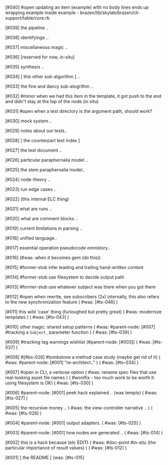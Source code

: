 [#040] #open updating an item (example) with no body lines ends up wrapping
             example inside example -
             brazen/lib/skylab/brazen/cli-support/table/core.rb

[#039]       the pipeline ..

[#038]       identifyings ..

[#037]       miscellaneous magic ..

[#036]       [reserved for now, in-situ]

[#035]       synthesis ..

[#034]       [ this other sub-algorithm ] ..

[#033]       the fine and dancy sub-alogrithm ..

[#032] #minor when we had this item in the template, it got push to
             the end and didn't stay at the top of the node (in situ)

[#031] #open when a test directory is the argument path, should work?

[#030]       mock system ..

[#029]       notes about our tests..

[#028]       [ the counterpart test index ]

[#027]       the test document ..

[#026]       particular paraphernalia model ..

[#025]       the stem paraphernalia model..

[#024]       node-theory ..

[#023]       run edge cases ..

[#022]       (this internal ELC thing)

[#021]       what are runs ..

[#020]       what are comment blocks ..

[#019]       current limitations in parsing ..

[#018]       unified language..

[#017]       essential operation pseudocode omnistory..

[#016]       (#was: when it becomes gem (do this))

[#015] #former-stub infer leading and trailing hand-written content

[#014] #former-stub use filesystem to decide output path

[#013] #former-stub use whatever subject was there when you got there

[#012] #open when rewrite, see subscribers (2x)
             internally, this also refers to the new synchronization feature
             ( #was: [#ts-046] )

[#011]       this wild 'case' thing (furloughed but pretty great)
             ( #was: modernize templates )
             ( #was: [#ts-043] )

[#010]       other magic: shared setup patterns
             ( #was: #parent-node: [#007] #tracking a `Subject_` parameter function )
             ( #was: [#ts-039] )

[#009]       #tracking tag warnings wishlist (#parent-node: [#003])
             ( #was: [#ts-037] )

[#008]       #[#bs-026] #tombstone a method case study (maybe get rid of it)
             ( #was: #parent-node: [#001] "re-architect.." )
             ( #was: [#ts-034] )

[#007] #open in CLI, a verbose option
             ( #was: rename spec files that use real-looking asset file names )
             ( #wontfix - too much work to be worth it. using filesystem is OK)
             ( #was: [#ts-030] )


[#006]       #parent-node: [#001] peek hack explained .. (was templo)
             ( #was: [#ts-027] )

[#005]       the recursive money ..
             ( #was: the view-controller narrative .. )
             ( #was: [#ts-026] )


[#004]       #parent-node: [#001] output adapters.
             ( #was: [#ts-025] )

[#003]       #parent-node: [#001] how nodes are generated ..
             ( #was: [#ts-014] )

[#002]       this is a hack because (etc EDIT)
             ( #was: #doc-point #in-situ (the particular importance of result values) )
             ( #was: [#ts-012] )

[#001]       [ the README ]
             (was: [#ts-015]
